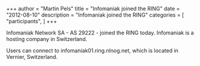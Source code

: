 +++
author = "Martin Pels"
title = "Infomaniak joined the RING"
date = "2012-08-10"
description = "Infomaniak joined the RING"
categories = [
    "participants",
]
+++

Infomaniak Network SA - AS 29222 - joined the RING today. Infomaniak is a hosting company in Switzerland.

Users can connect to infomaniak01.ring.nlnog.net, which is located in Vernier, Switzerland.

